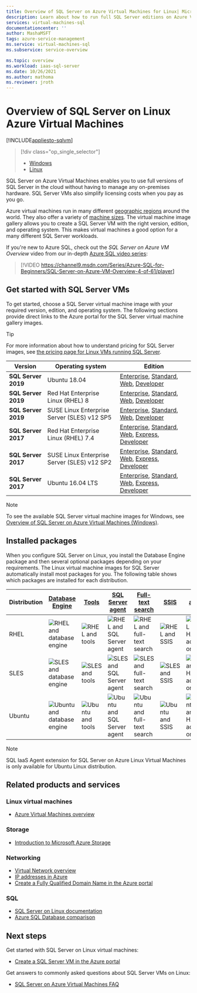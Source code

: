```yaml
---
title: Overview of SQL Server on Azure Virtual Machines for Linux| Microsoft Docs
description: Learn about how to run full SQL Server editions on Azure Virtual Machines for Linux. Get direct links to all Linux SQL Server VM images and related content.
services: virtual-machines-sql
documentationcenter: ''
author: MashaMSFT
tags: azure-service-management
ms.service: virtual-machines-sql
ms.subservice: service-overview

ms.topic: overview
ms.workload: iaas-sql-server
ms.date: 10/26/2021
ms.author: mathoma
ms.reviewer: jroth
---
```

# Overview of SQL Server on Linux Azure Virtual Machines
[!INCLUDE[appliesto-sqlvm](../../includes/appliesto-sqlvm.md)]

> [!div class="op_single_selector"]
> * [Windows](../windows/sql-server-on-azure-vm-iaas-what-is-overview.md)
> * [Linux](sql-server-on-linux-vm-what-is-iaas-overview.md)

SQL Server on Azure Virtual Machines enables you to use full versions of SQL Server in the cloud without having to manage any on-premises hardware. SQL Server VMs also simplify licensing costs when you pay as you go.

Azure virtual machines run in many different [geographic regions](https://azure.microsoft.com/regions/) around the world. They also offer a variety of [machine sizes](../../../virtual-machines/sizes.md). The virtual machine image gallery allows you to create a SQL Server VM with the right version, edition, and operating system. This makes virtual machines a good option for a many different SQL Server workloads. 

If you're new to Azure SQL, check out the *SQL Server on Azure VM Overview* video from our in-depth [Azure SQL video series](https://channel9.msdn.com/Series/Azure-SQL-for-Beginners?WT.mc_id=azuresql4beg_azuresql-ch9-niner):
> [!VIDEO https://channel9.msdn.com/Series/Azure-SQL-for-Beginners/SQL-Server-on-Azure-VM-Overview-4-of-61/player]

## <a id="create"></a> Get started with SQL Server VMs

To get started, choose a SQL Server virtual machine image with your required version, edition, and operating system. The following sections provide direct links to the Azure portal for the SQL Server virtual machine gallery images.

> [!TIP]
> For more information about how to understand pricing for SQL Server images, see [the pricing page for Linux VMs running SQL Server](https://azure.microsoft.com/pricing/details/virtual-machines/linux/).

| Version | Operating system | Edition |
| --- | --- | --- |
| **SQL Server 2019** | Ubuntu 18.04 | [Enterprise](https://ms.portal.azure.com/#create/microsoftsqlserver.sql2019-ubuntu1804enterprise-ARM), [Standard](https://ms.portal.azure.com/#create/microsoftsqlserver.sql2019-ubuntu1804standard-ARM), [Web](https://ms.portal.azure.com/#create/microsoftsqlserver.sql2019-ubuntu1804web-ARM), [Developer](https://ms.portal.azure.com/#create/microsoftsqlserver.sql2019-ubuntu1804sqldev-ARM) | 
| **SQL Server 2019** | Red Hat Enterprise Linux (RHEL) 8 | [Enterprise](https://ms.portal.azure.com/#create/microsoftsqlserver.sql2019-rhel8enterprise-ARM), [Standard](https://ms.portal.azure.com/#create/microsoftsqlserver.sql2019-rhel8standard-ARM), [Web](https://ms.portal.azure.com/#create/microsoftsqlserver.sql2019-rhel8web-ARM), [Developer](https://ms.portal.azure.com/#create/microsoftsqlserver.sql2019-rhel8sqldev-ARM)|
| **SQL Server 2019** | SUSE Linux Enterprise Server (SLES) v12 SP5 | [Enterprise](https://ms.portal.azure.com/#create/microsoftsqlserver.sql2019-sles12sp5enterprise-ARM), [Standard](https://ms.portal.azure.com/#create/microsoftsqlserver.sql2019-sles12sp5standard-ARM), [Web](https://ms.portal.azure.com/#create/microsoftsqlserver.sql2019-sles12sp5web-ARM), [Developer](https://ms.portal.azure.com/#create/microsoftsqlserver.sql2019-sles12sp5sqldev-ARM)|
| **SQL Server 2017** | Red Hat Enterprise Linux (RHEL) 7.4 |[Enterprise](https://portal.azure.com/#create/Microsoft.SQLServer2017EnterpriseonRedHatEnterpriseLinux74), [Standard](https://portal.azure.com/#create/Microsoft.SQLServer2017StandardonRedHatEnterpriseLinux74), [Web](https://portal.azure.com/#create/Microsoft.SQLServer2017WebonRedHatEnterpriseLinux74), [Express](https://portal.azure.com/#create/Microsoft.FreeSQLServerLicenseSQLServer2017ExpressonRedHatEnterpriseLinux74), [Developer](https://portal.azure.com/#create/Microsoft.FreeSQLServerLicenseSQLServer2017DeveloperonRedHatEnterpriseLinux74) |
| **SQL Server 2017** | SUSE Linux Enterprise Server (SLES) v12 SP2 |[Enterprise](https://portal.azure.com/#create/Microsoft.SQLServer2017EnterpriseonSLES12SP2), [Standard](https://portal.azure.com/#create/Microsoft.SQLServer2017StandardonSLES12SP2), [Web](https://portal.azure.com/#create/Microsoft.SQLServer2017WebonSLES12SP2), [Express](https://portal.azure.com/#create/Microsoft.FreeSQLServerLicenseSQLServer2017ExpressonSLES12SP2), [Developer](https://portal.azure.com/#create/Microsoft.FreeSQLServerLicenseSQLServer2017DeveloperonSLES12SP2) |
| **SQL Server 2017** | Ubuntu 16.04 LTS |[Enterprise](https://portal.azure.com/#create/Microsoft.SQLServer2017EnterpriseonUbuntuServer1604LTS), [Standard](https://portal.azure.com/#create/Microsoft.SQLServer2017StandardonUbuntuServer1604LTS), [Web](https://portal.azure.com/#create/Microsoft.SQLServer2017WebonUbuntuServer1604LTS), [Express](https://portal.azure.com/#create/Microsoft.FreeSQLServerLicenseSQLServer2017ExpressonUbuntuServer1604LTS), [Developer](https://portal.azure.com/#create/Microsoft.FreeSQLServerLicenseSQLServer2017DeveloperonUbuntuServer1604LTS) |

> [!NOTE]
> To see the available SQL Server virtual machine images for Windows, see [Overview of SQL Server on Azure Virtual Machines (Windows)](../windows/sql-server-on-azure-vm-iaas-what-is-overview.md).

## <a id="packages"></a> Installed packages

When you configure SQL Server on Linux, you install the Database Engine package and then several optional packages depending on your requirements. The Linux virtual machine images for SQL Server automatically install most packages for you. The following table shows which packages are installed for each distribution.

| Distribution | [Database Engine](/sql/linux/sql-server-linux-setup) | [Tools](/sql/linux/sql-server-linux-setup-tools) | [SQL Server agent](/sql/linux/sql-server-linux-setup-sql-agent) | [Full-text search](/sql/linux/sql-server-linux-setup-full-text-search) | [SSIS](/sql/linux/sql-server-linux-setup-ssis) | [HA add-on](/sql/linux/sql-server-linux-business-continuity-dr) |
|---|---|---|---|---|---|---|
| RHEL | ![RHEL and database engine](./media/sql-server-on-linux-vm-what-is-iaas-overview/yes.png) | ![RHEL and tools](./media/sql-server-on-linux-vm-what-is-iaas-overview/yes.png) | ![RHEL and SQL Server agent](./media/sql-server-on-linux-vm-what-is-iaas-overview/yes.png) | ![RHEL and full-text search](./media/sql-server-on-linux-vm-what-is-iaas-overview/yes.png) | ![RHEL and SSIS](./media/sql-server-on-linux-vm-what-is-iaas-overview/yes.png) | ![RHEL and HA add-on](./media/sql-server-on-linux-vm-what-is-iaas-overview/yes.png) |
| SLES | ![SLES and database engine](./media/sql-server-on-linux-vm-what-is-iaas-overview/yes.png) | ![SLES and tools](./media/sql-server-on-linux-vm-what-is-iaas-overview/yes.png) | ![SLES and SQL Server agent](./media/sql-server-on-linux-vm-what-is-iaas-overview/yes.png) | ![SLES and full-text search](./media/sql-server-on-linux-vm-what-is-iaas-overview/yes.png) | ![SLES and SSIS](./media/sql-server-on-linux-vm-what-is-iaas-overview/no.png) | ![SLES and HA add-on](./media/sql-server-on-linux-vm-what-is-iaas-overview/yes.png)|
| Ubuntu | ![Ubuntu and database engine](./media/sql-server-on-linux-vm-what-is-iaas-overview/yes.png) | ![Ubuntu and tools](./media/sql-server-on-linux-vm-what-is-iaas-overview/yes.png) | ![Ubuntu and SQL Server agent](./media/sql-server-on-linux-vm-what-is-iaas-overview/yes.png) | ![Ubuntu and full-text search](./media/sql-server-on-linux-vm-what-is-iaas-overview/yes.png) | ![Ubuntu and SSIS](./media/sql-server-on-linux-vm-what-is-iaas-overview/yes.png) | ![Ubuntu and HA add-on](./media/sql-server-on-linux-vm-what-is-iaas-overview/yes.png) |


> [!NOTE]
> SQL IaaS Agent extension for SQL Server on Azure Linux Virtual Machines is only available for Ubuntu Linux distribution.

## Related products and services

### Linux virtual machines

* [Azure Virtual Machines overview](../../../virtual-machines/linux/overview.md)

### Storage

* [Introduction to Microsoft Azure Storage](../../../storage/common/storage-introduction.md)

### Networking

* [Virtual Network overview](../../../virtual-network/virtual-networks-overview.md)
* [IP addresses in Azure](../../../virtual-network/ip-services/public-ip-addresses.md)
* [Create a Fully Qualified Domain Name in the Azure portal](../../../virtual-machines/create-fqdn.md)

### SQL

* [SQL Server on Linux documentation](/sql/linux)
* [Azure SQL Database comparison](../../azure-sql-iaas-vs-paas-what-is-overview.md)

## Next steps

Get started with SQL Server on Linux virtual machines:

* [Create a SQL Server VM in the Azure portal](sql-vm-create-portal-quickstart.md)

Get answers to commonly asked questions about SQL Server VMs on Linux:

* [SQL Server on Azure Virtual Machines FAQ](frequently-asked-questions-faq.yml)